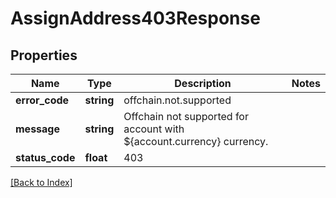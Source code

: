 # AssignAddress403Response

## Properties

Name | Type | Description | Notes
------------ | ------------- | ------------- | -------------
**error_code** | **string** | offchain.not.supported |
**message** | **string** | Offchain not supported for account with ${account.currency} currency. |
**status_code** | **float** | 403 |

[[Back to Index]](../index.md)
